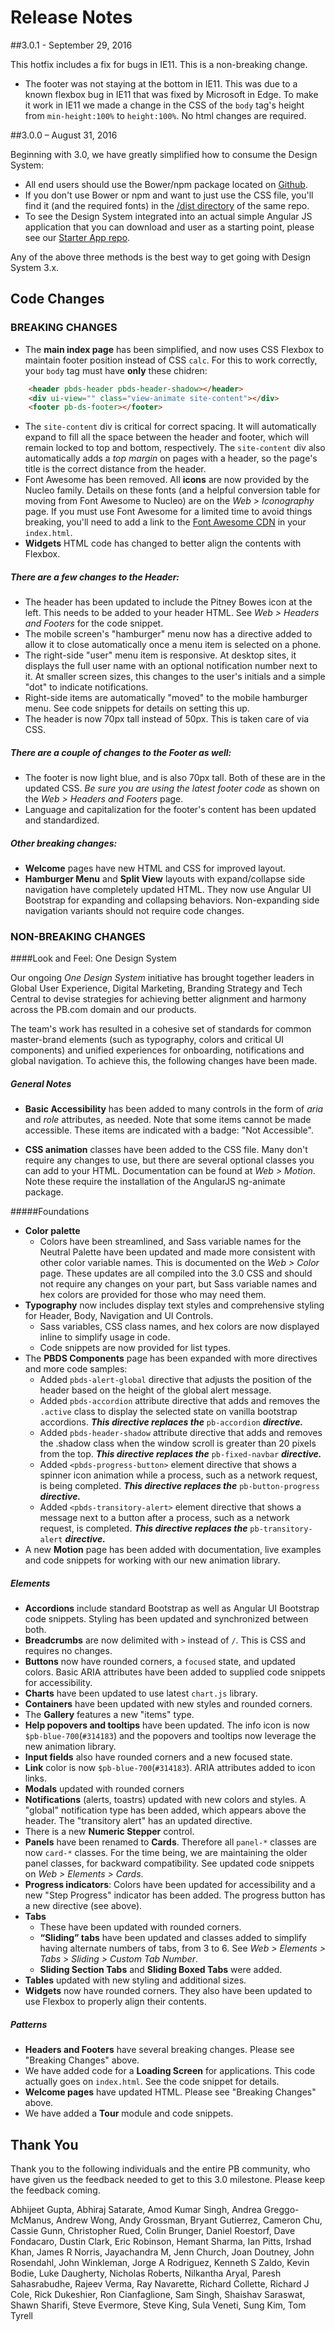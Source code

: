 # Release Notes

##3.0.1 - September 29, 2016

This hotfix includes a fix for bugs in IE11.  This is a non-breaking change.

- The footer was not staying at the bottom in IE11.  This was due to a known flexbox bug in IE11 that was fixed by Microsoft in Edge.  To make it work in IE11 we made a change in the CSS of the `body` tag's height from `min-height:100%` to `height:100%`.  No html changes are required.


##3.0.0 – August 31, 2016

Beginning with 3.0, we have greatly simplified how to consume the Design System:

- All end users should use the Bower/npm package located on [Github](https://github.com/PBGUX/bower-designsystem).
- If you don't use Bower or npm and want to just use the CSS file, you'll find it (and the required fonts) in the [/dist directory]( https://github.com/PBGUX/bower-designsystem/tree/master/dist) of the same repo.
- To see the Design System integrated into an actual simple Angular JS application that you can download and user as a starting point, please see our [Starter App repo](https://github.com/PBGUX/starter-app).

Any of the above three methods is the best way to get going with Design System 3.x.


## Code Changes

### BREAKING CHANGES

- The **main index page** has been simplified, and now uses CSS Flexbox to maintain footer position instead of CSS `calc`. For this to work correctly, your `body` tag must have **only** these chidren:
```html
    <header pbds-header pbds-header-shadow></header>
    <div ui-view="" class="view-animate site-content"></div>
    <footer pb-ds-footer></footer>
```
- The `site-content` div is critical for correct spacing. It will automatically expand to fill all the space between the header and footer, which will remain locked to top and bottom, respectively. The `site-content` div also automatically adds a *top margin* on pages with a header, so the page's title is the correct distance from the header.
- Font Awesome has been removed. All **icons** are now provided by the Nucleo family. Details on these fonts (and a helpful conversion table for moving from Font Awesome to Nucleo) are on the *Web > Iconography* page. If you must use Font Awesome for a limited time to avoid things breaking, you'll need to add a link to the [Font Awesome CDN](http://fontawesome.io/get-started/) in your `index.html`.
- **Widgets** HTML code has changed to better align the contents with Flexbox.

##### There are a few changes to the Header:

- The header has been updated to include the Pitney Bowes icon at the left. This needs to be added to your header HTML. See *Web > Headers and Footers* for the code snippet.
- The mobile screen's "hamburger" menu now has a directive added to allow it to close automatically once a menu item is selected on a phone.
- The right-side "user" menu item is responsive. At desktop sites, it displays the full user name with an optional notification number next to it. At smaller screen sizes, this changes to the user's initials and a simple "dot" to indicate notifications.
- Right-side items are automatically "moved" to the mobile hamburger menu. See code snippets for details on setting this up.
- The header is now 70px tall instead of 50px.  This is taken care of via CSS.

##### There are a couple of changes to the Footer as well:

- The footer is now light blue, and is also 70px tall.  Both of these are in the updated CSS. *Be sure you are using the latest footer code* as shown on the  *Web > Headers and Footers* page.
- Language and capitalization for the footer's content has been updated and standardized.

##### Other breaking changes: 

- **Welcome** pages have new HTML and CSS for improved layout.
- **Hamburger Menu** and **Split View** layouts with expand/collapse side navigation have completely updated HTML. They now use Angular UI Bootstrap for expanding and collapsing behaviors. Non-expanding side navigation variants should not require code changes.



### NON-BREAKING CHANGES

####Look and Feel: One Design System

Our ongoing _One Design System_ initiative has brought together leaders in Global User Experience, Digital Marketing, Branding Strategy and Tech Central to devise strategies for achieving better alignment and harmony across the PB.com domain and our products.

The team's work has resulted in a cohesive set of standards for common master-brand elements (such as typography, colors and critical UI components) and unified experiences for onboarding, notifications and global navigation. To achieve this, the following changes have been made.

##### General Notes

- **Basic Accessibility** has been added to many controls in the form of _aria_ and _role_ attributes, as needed. Note that some items cannot be made accessible.  These items are indicated with a badge: "Not Accessible".


- **CSS animation** classes have been added to the CSS file.  Many don't require any changes to use, but there are several optional classes you can add to your HTML. Documentation can be found at _Web > Motion_. Note these require the installation of the AngularJS ng-animate package.  

#####Foundations
- **Color palette**
  - Colors have been streamlined, and Sass variable names for the Neutral Palette have been updated and made more consistent with other color variable names. This is documented on the *Web > Color* page. These updates are all compiled into the 3.0 CSS and should not require any changes on your part, but Sass variable names and hex colors are provided for those who may need them.
- **Typography** now includes display text styles and comprehensive styling for Header, Body, Navigation and UI Controls. 
  - Sass variables, CSS class names, and  hex colors are now displayed inline to simplify usage in code.
  - Code snippets are now provided for list types.
- The **PBDS Components** page has been expanded with more directives and more code samples:
  - Added `pbds-alert-global` directive that adjusts the position of the header based on the height of the global alert message.
  - Added `pbds-accordion` attribute directive that adds and removes the `.active` class to display the selected state on vanilla bootstrap accordions. ***This directive replaces the*** `pb-accordion` ***directive.***
  - Added `pbds-header-shadow` attribute directive that adds and removes the .shadow class when the window scroll is greater than 20 pixels from the top. ***This directive replaces the*** `pb-fixed-navbar` ***directive.***
  - Added `<pbds-progress-button>` element directive that shows a spinner icon animation while a process, such as a network request, is being completed. ***This directive replaces the*** `pb-button-progress` ***directive.***
  - Added `<pbds-transitory-alert>` element directive that shows a message next to a button after a process, such as a network request, is completed. ***This directive replaces the*** `pb-transitory-alert` ***directive.***
- A new **Motion** page has been added with documentation, live examples and code snippets for working with our new animation library.


##### Elements

- **Accordions** include standard Bootstrap as well as Angular UI Bootstrap code snippets.  Styling has been updated and synchronized between both.
- **Breadcrumbs** are now delimited with `>` instead of `/`. This is CSS and requires no changes.
- **Buttons** now have rounded corners, a `focused` state, and updated colors. Basic ARIA attributes have been added to supplied code snippets for accessibility.
- **Charts** have been updated to use latest `chart.js` library.
- **Containers** have been updated with new styles and rounded corners.
- The **Gallery** features a new "items" type.
- **Help popovers and tooltips** have been updated. The info icon is now `$pb-blue-700`(`#314183`) and the popovers and tooltips now leverage the new animation library.
- **Input fields** also have rounded corners and a new focused state.
- **Link** color is now `$pb-blue-700`(`#314183`). ARIA attributes added to icon links.
- **Modals** updated with rounded corners
- **Notifications**  (alerts, toastrs) updated with new colors and styles. A "global" notification type has been added, which appears above the header. The "transitory alert" has an updated directive.
- There is a new **Numeric Stepper** control.
- **Panels** have been renamed to **Cards**.  Therefore all `panel-*` classes are now `card-*` classes.  For the time being, we are maintaining the older panel classes, for backward compatibility. See updated code snippets on *Web > Elements > Cards*.
- **Progress indicators**: Colors have been updated for accessibility and a new "Step Progress" indicator has been added. The progress button has a new directive (see above).
- **Tabs** 
  - These have been updated with rounded corners.
  - **“Sliding” tabs** have been updated and classes added to simplify having alternate numbers of tabs, from 3 to 6. See *Web > Elements > Tabs > Sliding > Custom Tab Number*.
  - **Sliding Section Tabs** and **Sliding Boxed Tabs** were added.
- **Tables** updated with new styling and additional sizes.
- **Widgets** now have rounded corners. They also have been updated to use Flexbox to properly align their contents.


##### Patterns

- **Headers and Footers** have several breaking changes.  Please see "Breaking Changes" above.
- We have added code for a **Loading Screen** for applications. This code actually goes on `index.html`. See the code snippet for details.
- **Welcome pages** have updated HTML.  Please see "Breaking Changes" above.
- We have added a **Tour** module and code snippets.


## Thank You

Thank you to the following individuals and the entire PB community, who have given us the feedback needed to get to this 3.0 milestone. Please keep the feedback coming.

Abhijeet Gupta, Abhiraj Satarate, Amod Kumar Singh, Andrea Greggo-McManus, Andrew Wong, Andy Grossman, Bryant Gutierrez, Cameron Chu, Cassie Gunn, Christopher Rued, Colin Brunger, Daniel Roestorf, Dave Fondacaro, Dustin Clark, Eric Robinson, Hemant Sharma, Ian Pitts, Irshad Khan, James R Norris, Jayachandra M, Jenn Church, Joan Doutney, John Rosendahl, John Winkleman, Jorge A Rodriguez, Kenneth S Zaldo, Kevin Bodie, Luke Daugherty, Nicholas Roberts, Nilkantha Aryal, Paresh Sahasrabudhe, Rajeev Verma, Ray Navarette, Richard Collette, Richard J Cole, Rick Dukeshier, Ron Cianfaglione, Sam Singh, Shaishav Saraswat, Shawn Sharifi, Steve Evermore, Steve King, Sula Veneti, Sung Kim, Tom Tyrell 
